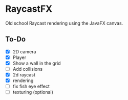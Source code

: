 # RaycastFX
Old school Raycast rendering using the JavaFX canvas.

## To-Do
- [x] 2D camera
- [x] Player 
- [x] Show a wall in the grid
- [ ] Add collisions
- [x] 2d raycast
- [x] rendering
- [ ] fix fish eye effect
- [ ] texturing (optional)